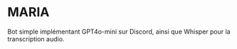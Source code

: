 # MARIA
Bot simple implémentant GPT4o-mini sur Discord, ainsi que Whisper pour la transcription audio.